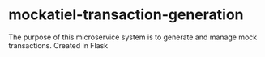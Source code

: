 # mockatiel-transaction-generation
The purpose of this microservice system is to generate and manage mock transactions.
Created in Flask 